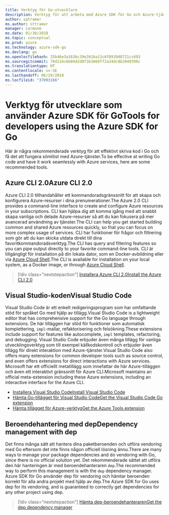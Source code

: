 ```yaml
---
title: Verktyg för Go-utvecklare
description: Verktyg för att arbeta med Azure SDK för Go och Azure-tjänster
author: sptramer
ms.author: sttramer
manager: carmonm
ms.date: 01/30/2018
ms.topic: conceptual
ms.prod: azure
ms.technology: azure-sdk-go
ms.devlang: go
ms.openlocfilehash: 25b46e3a1636c39e261ba11c6f8939d8721cc693
ms.sourcegitcommit: 79d216c6b0442d0f3b3660ff2a34dc8b2049390c
ms.translationtype: HT
ms.contentlocale: sv-SE
ms.lasthandoff: 06/29/2018
ms.locfileid: "37093166"
---
```

# <a name="tools-for-developers-using-the-azure-sdk-for-go"></a><span data-ttu-id="95ea1-103">Verktyg för utvecklare som använder Azure SDK för Go</span><span class="sxs-lookup"><span data-stu-id="95ea1-103">Tools for developers using the Azure SDK for Go</span></span>

<span data-ttu-id="95ea1-104">Här är några rekommenderade verktyg för att effektivt skriva kod i Go och få det att fungera sömlöst med Azure-tjänster.</span><span class="sxs-lookup"><span data-stu-id="95ea1-104">To be effective at writing Go code and have it work seamlessly with Azure services, here are some recommended tools.</span></span>

## <a name="azure-cli-20"></a><span data-ttu-id="95ea1-105">Azure CLI 2.0</span><span class="sxs-lookup"><span data-stu-id="95ea1-105">Azure CLI 2.0</span></span>

<span data-ttu-id="95ea1-106">Azure CLI 2.0 tillhandahåller ett kommandoradsgränssnitt för att skapa och konfigurera Azure-resurser i dina prenumerationer.</span><span class="sxs-lookup"><span data-stu-id="95ea1-106">The Azure 2.0 CLI provides a command-line interface to create and configure Azure resources in your subscriptions.</span></span> <span data-ttu-id="95ea1-107">CLI kan hjälpa dig att komma igång med att snabbt skapa vanliga och delade Azure-resurser så att du kan fokusera på mer avancerad användning av tjänster.</span><span class="sxs-lookup"><span data-stu-id="95ea1-107">The CLI can help you get started building common and shared Azure resources quickly, so that you can focus on more complex usage of services.</span></span> <span data-ttu-id="95ea1-108">CLI har funktioner för frågor och filtrering som gör att du kan skicka utdata direkt till dina favoritkommandoradsverktyg.</span><span class="sxs-lookup"><span data-stu-id="95ea1-108">The CLI has query and filtering features so you can pipe output directly to your favorite command-line tools.</span></span> <span data-ttu-id="95ea1-109">CLI är tillgängligt för installation på din lokala dator, som en Docker-avbildning eller via [Azure Cloud Shell](https://docs.microsoft.com/en-us/azure/cloud-shell/overview).</span><span class="sxs-lookup"><span data-stu-id="95ea1-109">The CLI is available for installation on your local system, as a Docker image, or through [Azure Cloud Shell](https://docs.microsoft.com/en-us/azure/cloud-shell/overview).</span></span>

> [!div class="nextstepaction"]
> [<span data-ttu-id="95ea1-110">Installera Azure CLI 2.0</span><span class="sxs-lookup"><span data-stu-id="95ea1-110">Install the Azure CLI 2.0</span></span>](/cli/azure/install-azure-cli)

## <a name="visual-studio-code"></a><span data-ttu-id="95ea1-111">Visual Studio-koden</span><span class="sxs-lookup"><span data-stu-id="95ea1-111">Visual Studio Code</span></span>

<span data-ttu-id="95ea1-112">Visual Studio Code är ett enkelt redigeringsprogram som har omfattande stöd för språket Go med hjälp av tillägg.</span><span class="sxs-lookup"><span data-stu-id="95ea1-112">Visual Studio Code is a lightweight editor that has comprehensive support for the Go language through extensions.</span></span> <span data-ttu-id="95ea1-113">De här tilläggen har stöd för funktioner som automatisk komplettering, `impl`-mallar, refaktorisering och felsökning.</span><span class="sxs-lookup"><span data-stu-id="95ea1-113">These extensions include support for features like autocomplete, `impl` templates, refactoring, and debugging.</span></span> <span data-ttu-id="95ea1-114">Visual Studio Code erbjuder även många tillägg för vanliga utvecklingsverktyg som till exempel källkodskontroll och erbjuder även tillägg för direkt interaktion med Azure-tjänster.</span><span class="sxs-lookup"><span data-stu-id="95ea1-114">Visual Studio Code also offers many extensions for common developer tools such as source control, and even offers extensions for direct interactions with Azure services.</span></span> <span data-ttu-id="95ea1-115">Microsoft har ett officiellt metatillägg som innefattar de här Azure-tilläggen och även ett interaktivt gränssnitt för Azure CLI.</span><span class="sxs-lookup"><span data-stu-id="95ea1-115">Microsoft maintains an official meta-extension including these Azure extensions, including an interactive interface for the Azure CLI.</span></span>

* [<span data-ttu-id="95ea1-116">Installera Visual Studio Code</span><span class="sxs-lookup"><span data-stu-id="95ea1-116">Install Visual Studio Code</span></span>](https://code.visualstudio.com/Download)
* [<span data-ttu-id="95ea1-117">Hämta Go-tillägget för Visual Studio Code</span><span class="sxs-lookup"><span data-stu-id="95ea1-117">Get the Visual Studio Code Go extension</span></span>](https://code.visualstudio.com/docs/languages/go)
* [<span data-ttu-id="95ea1-118">Hämta tillägget för Azure-verktyg</span><span class="sxs-lookup"><span data-stu-id="95ea1-118">Get the Azure Tools extension</span></span>](https://marketplace.visualstudio.com/items?itemName=ms-vscode.vscode-azureextensionpack)

## <a name="dependency-management-with-dep"></a><span data-ttu-id="95ea1-119">Beroendehantering med dep</span><span class="sxs-lookup"><span data-stu-id="95ea1-119">Dependency management with dep</span></span>

<span data-ttu-id="95ea1-120">Det finns många sätt att hantera dina paketberoenden och utföra vendoring med Go eftersom det inte finns någon officiell lösning ännu.</span><span class="sxs-lookup"><span data-stu-id="95ea1-120">There are many ways to manage your package dependencies and do vendoring with Go, since there is no official solution yet.</span></span> <span data-ttu-id="95ea1-121">Det rekommenderade sättet att utföra den här hanteringen är med beroendehanteraren `dep`.</span><span class="sxs-lookup"><span data-stu-id="95ea1-121">The recommended way to perform this management is with the `dep` dependency manager.</span></span> <span data-ttu-id="95ea1-122">Azure SDK för Go använder dep för vendoring och hämtar beroenden korrekt för alla andra projekt med hjälp av dep.</span><span class="sxs-lookup"><span data-stu-id="95ea1-122">The Azure SDK for Go uses dep for its vendoring, and is guaranteed to correctly get dependencies for any other project using dep.</span></span>

> [!div class="nextstepaction"]
> [<span data-ttu-id="95ea1-123">Hämta dep-beroendehanteraren</span><span class="sxs-lookup"><span data-stu-id="95ea1-123">Get the dep dependency manager</span></span>](https://github.com/golang/dep)

